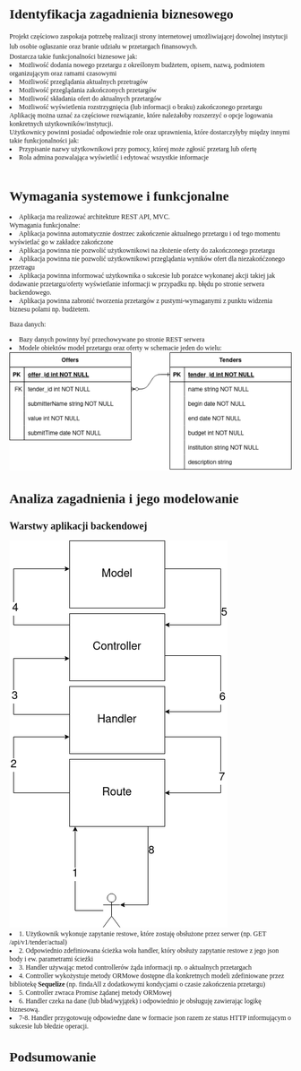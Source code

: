 <span style="font-size:12px;font-family: 'Times New Roman'">
<h1>Identyfikacja zagadnienia biznesowego</h1>
Projekt częściowo zaspokaja potrzebę realizacji strony internetowej umożliwiającej dowolnej instytucji lub osobie ogłaszanie oraz branie udziału w przetargach finansowych. <br>
Dostarcza takie funkcjonalności biznesowe jak:
<li> Możliwość dodania nowego przetargu z określonym budżetem, opisem, nazwą, podmiotem organizującym oraz ramami czasowymi
<li> Możliwość przeglądania aktualnych przetragów
<li> Możliwość przeglądania zakończonych przetargów
<li> Możliwość składania ofert do aktualnych przetargów
<li> Możliwość wyświetlenia rozstrzygnięcia (lub informacji o braku) zakończonego przetargu

<br>
Aplikację można uznać za częściowe rozwiązanie, które należałoby rozszerzyć o opcje logowania konkretnych użytkowników/instytucji.<br>
Użytkownicy powinni posiadać odpowiednie role oraz uprawnienia, które dostarczyłyby między innymi takie funkcjonalności jak:
<li> Przypisanie nazwy użytkownikowi przy pomocy, której może zgłosić przetarg lub ofertę
<li> Rola admina pozwalająca wyświetlić i edytować wszystkie informacje
<br><br>

<h1>Wymagania systemowe i funkcjonalne</h1>
<li> Aplikacja ma realizować architekture REST API, MVC. <br>
Wymagania funkcjonalne:
<li> Aplikacja powinna automatycznie dostrzec zakończenie aktualnego przetargu i od tego momentu wyświetlać go w zakładce zakończone
<li> Aplikacja powinna nie pozwolić użytkownikowi na złożenie oferty do zakończonego przetargu
<li> Aplikacja powinna nie pozwolić użytkownikowi przeglądania wyników ofert dla niezakońćzonego przetragu
<li> Aplikacja powinna informować użytkownika o sukcesie lub porażce wykonanej akcji takiej jak dodawanie przetargu/oferty wyświetlanie informacji w przypadku np. błędu po stronie serwera backendowego.
<li> Aplikacja powinna zabronić tworzenia przetargów z pustymi-wymaganymi z punktu widzenia biznesu polami np. budżetem.

Baza danych:
<li>Bazy danych powinny być przechowywane po stronie REST serwera
<li>Modele obiektów model przetargu oraz oferty w schemacie jeden do wielu:<br>
<img src="./models.png" alt="alt text" title="image Title" />

<h1>Analiza zagadnienia i jego modelowanie</h1>
<h2>Warstwy aplikacji backendowej</h2>
<img src="./backendflow.png" alt="alt text" title="image Title" />
<li>1. Użytkownik wykonuje zapytanie restowe, które zostaję obsłużone przez serwer (np. GET /api/v1/tender/actual)
<li>2. Odpowiednio zdefiniowana ścieżka woła handler, który obsłuży zapytanie restowe z jego json body i ew. parametrami ścieżki
<li>3. Handler używając metod controllerów żąda informacji np. o aktualnych przetargach
<li>4. Controller wykożystuje metody ORMowe dostępne dla konkretnych modeli zdefiniowane przez bibliotekę <b>Sequelize</b> (np. findaAll z dodatkowymi kondycjami o czasie zakończenia przetargu)
<li>5. Controller zwraca Promise żądanej metody ORMowej
<li>6. Handler czeka na dane (lub bład/wyjątek) i odpowiednio je obsługuję zawierając logikę biznesową.
<li>7-8. Handler przygotowuję odpowiedne dane w formacie json razem ze status HTTP informującym o sukcesie lub błedzie operacji.
<h1>Podsumowanie</h1>
</span>